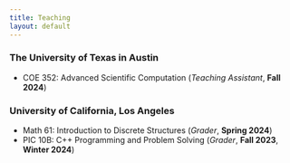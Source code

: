 ```yaml
---
title: Teaching 
layout: default
---
```


### The University of Texas in Austin
- COE 352: Advanced Scientific Computation (*Teaching Assistant*, **Fall 2024**) 

### University of California, Los Angeles
- Math 61: Introduction to Discrete Structures (*Grader*, **Spring 2024**)
- PIC 10B: C++ Programming and Problem Solving (*Grader*, **Fall 2023**, **Winter 2024**)
